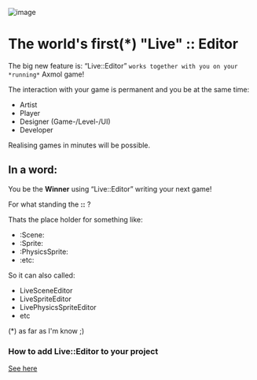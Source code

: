 
![image](https://github.com/user-attachments/assets/c3e64d44-5fc3-436c-92fc-9188189bf805)

# The world's first(*) "Live" :: Editor     

The big new feature is:
“Live::Editor” ```works together with you on your *running*``` Axmol game!

The interaction with your game is permanent and you be at the same time:

- Artist
- Player
- Designer (Game-/Level-/UI)
- Developer

Realising games in minutes will be possible.

## In a word:

You be the **Winner** using “Live::Editor” writing your next game!

For what standing the **::** ?

Thats the place holder for something like: 

- :Scene:
- :Sprite:
- :PhysicsSprite:
- :etc:
  
So it can also called: 

- LiveSceneEditor
- LiveSpriteEditor
- LivePhysicsSpriteEditor
- etc

(*) as far as I'm know ;)



### How to add Live::Editor to your project
[See here](https://github.com/aismann/LiveEditor/discussions/4)
